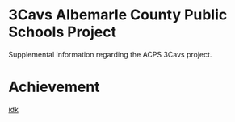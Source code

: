# 3Cavs Albemarle County Public Schools Project
Supplemental information regarding the ACPS 3Cavs project.



# Achievement
[idk](https://github.com/roryblakc/3Cavs-ACPS/blob/main/ELA2.jpg)
